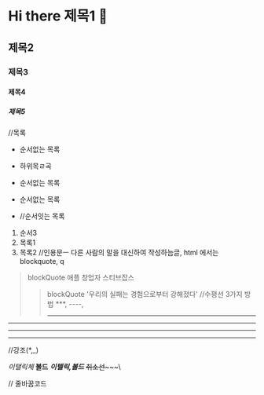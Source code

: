# Hi there 제목1 👋
## 제목2
### 제목3
#### 제목4
##### 제목5

//목록
* 순서없는 목록
 + 하위목ㄹ곡
* 순서없는 목록
* 순서없는 목록

* //순서잇는 목록
1. 순서3
2. 목록1
3. 목록2 
//인용문ㅡ 다른 사람의 말을 대신하여 작성하늠글, html 에서는 blockquote, q
> blockQuote 애플 창업자 스티브잡스
>> blockQuote '우리의 실패는 경험으로부터 강해졌다'
//수평선 3가지 방법 ***, ----, <hr />
***
---
<hr />
//강조(*,_)

*이탤릭체*
**볼드**
***이텔릭,볼드***
~~취소선~~~~~\

// 
줄바꿈코드<br>

